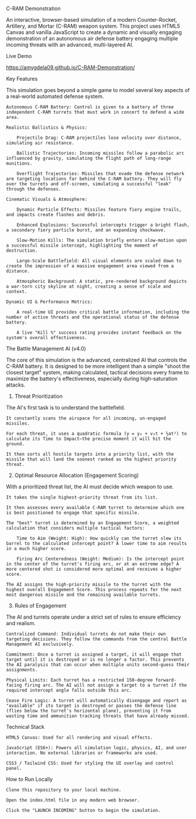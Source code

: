 C-RAM Demonstration

An interactive, browser-based simulation of a modern Counter-Rocket, Artillery, and Mortar (C-RAM) weapon system. This project uses HTML5 Canvas and vanilla JavaScript to create a dynamic and visually engaging demonstration of an autonomous air defense battery engaging multiple incoming threats with an advanced, multi-layered AI.

Live Demo

https://amygdela09.github.io/C-RAM-Demonstration/

Key Features

This simulation goes beyond a simple game to model several key aspects of a real-world automated defense system.

    Autonomous C-RAM Battery: Control is given to a battery of three independent C-RAM turrets that must work in concert to defend a wide area.

    Realistic Ballistics & Physics:

        Projectile Drag: C-RAM projectiles lose velocity over distance, simulating air resistance.

        Ballistic Trajectories: Incoming missiles follow a parabolic arc influenced by gravity, simulating the flight path of long-range munitions.

        Overflight Trajectories: Missiles that evade the defense network are targeting locations far behind the C-RAM battery. They will fly over the turrets and off-screen, simulating a successful "leak" through the defenses.

    Cinematic Visuals & Atmosphere:

        Dynamic Particle Effects: Missiles feature fiery engine trails, and impacts create flashes and debris.

        Enhanced Explosions: Successful intercepts trigger a bright flash, a secondary fiery particle burst, and an expanding shockwave.

        Slow-Motion Kills: The simulation briefly enters slow-motion upon a successful missile intercept, highlighting the moment of destruction.

        Large-Scale Battlefield: All visual elements are scaled down to create the impression of a massive engagement area viewed from a distance.

        Atmospheric Background: A static, pre-rendered background depicts a war-torn city skyline at night, creating a sense of scale and context.

    Dynamic UI & Performance Metrics:

        A real-time UI provides critical battle information, including the number of active threats and the operational status of the defense battery.

        A live "Kill %" success rating provides instant feedback on the system's overall effectiveness.

The Battle Management AI (v4.0)

The core of this simulation is the advanced, centralized AI that controls the C-RAM battery. It is designed to be more intelligent than a simple "shoot the closest target" system, making calculated, tactical decisions every frame to maximize the battery's effectiveness, especially during high-saturation attacks.
1. Threat Prioritization

The AI's first task is to understand the battlefield.

    It constantly scans the airspace for all incoming, un-engaged missiles.

    For each threat, it uses a quadratic formula (y = y₀ + v₀t + ½at²) to calculate its Time to Impact—the precise moment it will hit the ground.

    It then sorts all hostile targets into a priority list, with the missile that will land the soonest ranked as the highest priority threat.

2. Optimal Resource Allocation (Engagement Scoring)

With a prioritized threat list, the AI must decide which weapon to use.

    It takes the single highest-priority threat from its list.

    It then assesses every available C-RAM turret to determine which one is best positioned to engage that specific missile.

    The "best" turret is determined by an Engagement Score, a weighted calculation that considers multiple tactical factors:

        Time to Aim (Weight: High): How quickly can the turret slew its barrel to the calculated intercept point? A lower time to aim results in a much higher score.

        Firing Arc Centeredness (Weight: Medium): Is the intercept point in the center of the turret's firing arc, or at an extreme edge? A more centered shot is considered more optimal and receives a higher score.

    The AI assigns the high-priority missile to the turret with the highest overall Engagement Score. This process repeats for the next most dangerous missile and the remaining available turrets.

3. Rules of Engagement

The AI and turrets operate under a strict set of rules to ensure efficiency and realism.

    Centralized Command: Individual turrets do not make their own targeting decisions. They follow the commands from the central Battle Management AI exclusively.

    Commitment: Once a turret is assigned a target, it will engage that target until it is destroyed or is no longer a factor. This prevents the AI paralysis that can occur when multiple units second-guess their assignments.

    Physical Limits: Each turret has a restricted 150-degree forward-facing firing arc. The AI will not assign a target to a turret if the required intercept angle falls outside this arc.

    Cease Fire Logic: A turret will automatically disengage and report as "available" if its target is destroyed or passes the defense line (flies below the turret's horizontal plane), preventing it from wasting time and ammunition tracking threats that have already missed.

Technical Stack

    HTML5 Canvas: Used for all rendering and visual effects.

    JavaScript (ES6+): Powers all simulation logic, physics, AI, and user interaction. No external libraries or frameworks are used.

    CSS3 / Tailwind CSS: Used for styling the UI overlay and control panel.

How to Run Locally

    Clone this repository to your local machine.

    Open the index.html file in any modern web browser.

    Click the "LAUNCH INCOMING" button to begin the simulation.
